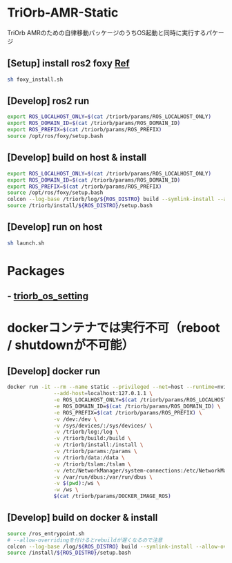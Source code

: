 # TriOrb-AMR-Static
TriOrb AMRのための自律移動パッケージのうちOS起動と同時に実行するパケージ

## [Setup] install ros2 foxy [Ref](https://docs.ros.org/en/foxy/Installation/Ubuntu-Install-Debians.html)
```bash
sh foxy_install.sh
```

## [Develop] ros2 run
```bash
export ROS_LOCALHOST_ONLY=$(cat /triorb/params/ROS_LOCALHOST_ONLY)
export ROS_DOMAIN_ID=$(cat /triorb/params/ROS_DOMAIN_ID)
export ROS_PREFIX=$(cat /triorb/params/ROS_PREFIX)
source /opt/ros/foxy/setup.bash
```

## [Develop] build on host & install
```bash
export ROS_LOCALHOST_ONLY=$(cat /triorb/params/ROS_LOCALHOST_ONLY)
export ROS_DOMAIN_ID=$(cat /triorb/params/ROS_DOMAIN_ID)
export ROS_PREFIX=$(cat /triorb/params/ROS_PREFIX)
source /opt/ros/foxy/setup.bash
colcon --log-base /triorb/log/${ROS_DISTRO} build --symlink-install --allow-overriding triorb_static_interface --build-base /triorb/build/${ROS_DISTRO} --install-base /triorb/install/${ROS_DISTRO}
source /triorb/install/${ROS_DISTRO}/setup.bash
```

## [Develop] run on host
```bash
sh launch.sh
```

# Packages
## - [triorb_os_setting](./triorb_os_setting/README.md)


# dockerコンテナでは実行不可（reboot / shutdownが不可能）
## [Develop] docker run
```bash
docker run -it --rm --name static --privileged --net=host --runtime=nvidia --gpus all \
               --add-host=localhost:127.0.1.1 \
               -e ROS_LOCALHOST_ONLY=$(cat /triorb/params/ROS_LOCALHOST_ONLY) \
               -e ROS_DOMAIN_ID=$(cat /triorb/params/ROS_DOMAIN_ID) \
               -e ROS_PREFIX=$(cat /triorb/params/ROS_PREFIX) \
               -v /dev:/dev \
               -v /sys/devices/:/sys/devices/ \
               -v /triorb/log:/log \
               -v /triorb/build:/build \
               -v /triorb/install:/install \
               -v /triorb/params:/params \
               -v /triorb/data:/data \
               -v /triorb/tslam:/tslam \
               -v /etc/NetworkManager/system-connections:/etc/NetworkManager/system-connections \
               -v /var/run/dbus:/var/run/dbus \
               -v $(pwd):/ws \
               -w /ws \
               $(cat /triorb/params/DOCKER_IMAGE_ROS)
```

## [Develop] build on docker & install
```bash
source /ros_entrypoint.sh
# --allow-overridingを付けるとrebuildが遅くなるので注意
colcon --log-base /log/${ROS_DISTRO} build --symlink-install --allow-overriding triorb_static_interface --build-base /build/${ROS_DISTRO} --install-base /install/${ROS_DISTRO}
source /install/${ROS_DISTRO}/setup.bash
```
